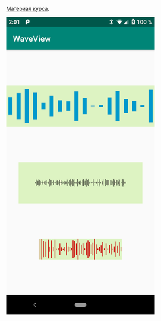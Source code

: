 [Материал курса](https://polis-mail-ru.github.io/2019-android/05_custom_view_animations_touches/).

<img src="docs/image.png" width="400px"/>
